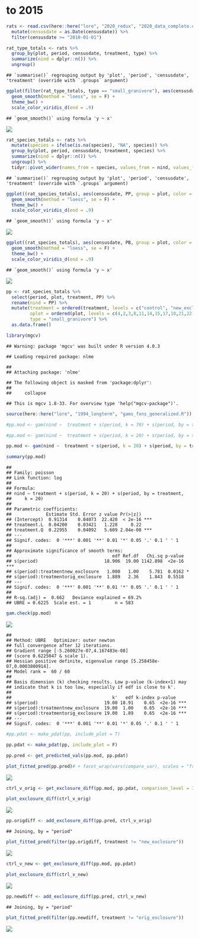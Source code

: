 to 2015
================

``` r
rats <- read.csv(here::here("lore", "2020_redux", "2020_data_complete.csv")) %>%
  mutate(censusdate = as.Date(censusdate)) %>%
  filter(censusdate >= "2010-01-01")
```

``` r
rat_type_totals <- rats %>%
  group_by(plot, period, censusdate, treatment, type) %>%
  summarize(nind = dplyr::n()) %>%
  ungroup()
```

    ## `summarise()` regrouping output by 'plot', 'period', 'censusdate', 'treatment' (override with `.groups` argument)

``` r
ggplot(filter(rat_type_totals, type == "small_granivore"), aes(censusdate, nind, group = plot, color = treatment)) +
  geom_smooth(method = "loess", se = F) +
  theme_bw() +
  scale_color_viridis_d(end = .9)
```

    ## `geom_smooth()` using formula 'y ~ x'

![](since_2010_files/figure-gfm/unnamed-chunk-2-1.png)<!-- -->

``` r
rat_species_totals <- rats %>%
  mutate(species = ifelse(is.na(species), "NA", species)) %>%
  group_by(plot, period, censusdate, treatment, species) %>%
  summarize(nind = dplyr::n()) %>%
  ungroup() %>%
  tidyr::pivot_wider(names_from = species, values_from = nind, values_fill = 0)
```

    ## `summarise()` regrouping output by 'plot', 'period', 'censusdate', 'treatment' (override with `.groups` argument)

``` r
ggplot((rat_species_totals), aes(censusdate, PP, group = plot, color = treatment)) +
  geom_smooth(method = "loess", se = F) +
  theme_bw() +
  scale_color_viridis_d(end = .9)
```

    ## `geom_smooth()` using formula 'y ~ x'

![](since_2010_files/figure-gfm/unnamed-chunk-3-1.png)<!-- -->

``` r
ggplot((rat_species_totals), aes(censusdate, PB, group = plot, color = treatment)) +
  geom_smooth(method = "loess", se = F) +
  theme_bw() +
  scale_color_viridis_d(end = .9)
```

    ## `geom_smooth()` using formula 'y ~ x'

![](since_2010_files/figure-gfm/unnamed-chunk-3-2.png)<!-- -->

``` r
pp <- rat_species_totals %>%
  select(period, plot, treatment, PP) %>%
  rename(nind = PP) %>%
  mutate(treatment = ordered(treatment, levels = c("control", "new_exclosure", "orig_exclosure")),
         oplot = ordered(plot, levels = c(4,2,3,8,11,14,15,17,18,21,22)),
         type = "small_granivore") %>%
  as.data.frame()

library(mgcv)
```

    ## Warning: package 'mgcv' was built under R version 4.0.3

    ## Loading required package: nlme

    ## 
    ## Attaching package: 'nlme'

    ## The following object is masked from 'package:dplyr':
    ## 
    ##     collapse

    ## This is mgcv 1.8-33. For overview type 'help("mgcv-package")'.

``` r
source(here::here("lore", "1994_longterm", "gams_fxns_generalized.R"))

#pp.mod <- gam(nind ~  treatment + s(period, k = 70) + s(period, by = treatment, k = 70), family = "poisson", data  = pp)

#pp.mod <- gam(nind ~  treatment + s(period, k = 20) + s(period, by = treatment, k = 20) + oplot + s(period, by = oplot), family = "poisson", data  = pp)

pp.mod <- gam(nind ~  treatment + s(period, k = 20) + s(period, by = treatment, k = 20), family = "poisson", data  = pp)

summary(pp.mod)
```

    ## 
    ## Family: poisson 
    ## Link function: log 
    ## 
    ## Formula:
    ## nind ~ treatment + s(period, k = 20) + s(period, by = treatment, 
    ##     k = 20)
    ## 
    ## Parametric coefficients:
    ##             Estimate Std. Error z value Pr(>|z|)    
    ## (Intercept)  0.91314    0.04073  22.420  < 2e-16 ***
    ## treatment.L  0.04200    0.03421   1.228     0.22    
    ## treatment.Q  0.22955    0.04092   5.609 2.04e-08 ***
    ## ---
    ## Signif. codes:  0 '***' 0.001 '**' 0.01 '*' 0.05 '.' 0.1 ' ' 1
    ## 
    ## Approximate significance of smooth terms:
    ##                                      edf Ref.df   Chi.sq p-value    
    ## s(period)                         18.906  19.00 1142.898  <2e-16 ***
    ## s(period):treatmentnew_exclosure   1.000   1.00    5.781  0.0162 *  
    ## s(period):treatmentorig_exclosure  1.889   2.36    1.843  0.5518    
    ## ---
    ## Signif. codes:  0 '***' 0.001 '**' 0.01 '*' 0.05 '.' 0.1 ' ' 1
    ## 
    ## R-sq.(adj) =  0.662   Deviance explained = 69.2%
    ## UBRE = 0.6225  Scale est. = 1         n = 583

``` r
gam.check(pp.mod)
```

![](since_2010_files/figure-gfm/pp%20gam-1.png)<!-- -->

    ## 
    ## Method: UBRE   Optimizer: outer newton
    ## full convergence after 12 iterations.
    ## Gradient range [-5.260027e-07,4.167483e-08]
    ## (score 0.6225047 & scale 1).
    ## Hessian positive definite, eigenvalue range [5.258458e-07,0.0003800914].
    ## Model rank =  60 / 60 
    ## 
    ## Basis dimension (k) checking results. Low p-value (k-index<1) may
    ## indicate that k is too low, especially if edf is close to k'.
    ## 
    ##                                      k'   edf k-index p-value    
    ## s(period)                         19.00 18.91    0.65  <2e-16 ***
    ## s(period):treatmentnew_exclosure  19.00  1.00    0.65  <2e-16 ***
    ## s(period):treatmentorig_exclosure 19.00  1.89    0.65  <2e-16 ***
    ## ---
    ## Signif. codes:  0 '***' 0.001 '**' 0.01 '*' 0.05 '.' 0.1 ' ' 1

``` r
#pp.pdat <- make_pdat(pp, include_plot = T) 

pp.pdat <- make_pdat(pp, include_plot = F) 

pp.pred <- get_predicted_vals(pp.mod, pp.pdat)

plot_fitted_pred(pp.pred)# + facet_wrap(vars(compare_var), scales = "free_y")
```

![](since_2010_files/figure-gfm/pp%20gam-2.png)<!-- -->

``` r
ctrl_v_orig <- get_exclosure_diff(pp.mod, pp.pdat, comparison_level = 3)

plot_exclosure_diff(ctrl_v_orig)
```

![](since_2010_files/figure-gfm/pp%20gam-3.png)<!-- -->

``` r
pp.origdiff <- add_exclosure_diff(pp.pred, ctrl_v_orig)
```

    ## Joining, by = "period"

``` r
plot_fitted_pred(filter(pp.origdiff, treatment != "new_exclosure"))
```

![](since_2010_files/figure-gfm/pp%20gam-4.png)<!-- -->

``` r
ctrl_v_new <- get_exclosure_diff(pp.mod, pp.pdat)

plot_exclosure_diff(ctrl_v_new)
```

![](since_2010_files/figure-gfm/pp%20gam-5.png)<!-- -->

``` r
pp.newdiff <- add_exclosure_diff(pp.pred, ctrl_v_new)
```

    ## Joining, by = "period"

``` r
plot_fitted_pred(filter(pp.newdiff, treatment != "orig_exclosure"))
```

![](since_2010_files/figure-gfm/pp%20gam-6.png)<!-- -->
